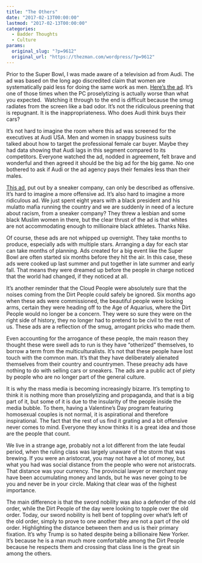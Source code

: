 ```yaml
---
title: "The Others"
date: "2017-02-13T00:00:00"
lastmod: "2017-02-13T00:00:00"
categories:
  - Badder Thoughts
  - Culture
params:
  original_slug: "?p=9612"
  original_url: "https://thezman.com/wordpress/?p=9612"
---
```


Prior to the Super Bowl, I was made aware of a television ad from Audi.
The ad was based on the long ago discredited claim that women are
systematically paid less for doing the same work as men.
<a href="https://www.youtube.com/watch?v=G6u10YPk_34"
target="_blank">Here’s the ad</a>. It’s one of those times when the PC
proselytizing is actually worse than what you expected.  Watching it
through to the end is difficult because the smug radiates from the
screen like a bad odor. It’s not the ridiculous preening that is
repugnant. It is the inappropriateness. Who does Audi think buys their
cars?

It’s not hard to imagine the room where this ad was screened for the
executives at Audi USA. Men and women in snappy business suits
talked about how to target the professional female car buyer. Maybe they
had data showing that Audi lags in this segment compared to its
competitors. Everyone watched the ad, nodded in agreement, felt brave
and wonderful and then agreed it should be the big ad for the big
game. No one bothered to ask if Audi or the ad agency pays their females
less than their males.

<a href="https://www.youtube.com/watch?v=43QTjFCPLtI"
target="_blank">This ad</a>, put out by a sneaker company, can only be
described as offensive. It’s hard to imagine a more offensive ad. It’s
also hard to imagine a more ridiculous ad. We just spent eight years
with a black president and his mulatto mafia running the country and we
are suddenly in need of a lecture about racism, from a sneaker
company? They threw a lesbian and some black Muslim women in there, but
the clear thrust of the ad is that whites are not accommodating enough
to millionaire black athletes. Thanks Nike.

Of course, these ads are not whipped up overnight. They take months to
produce, especially ads with multiple stars. Arranging a day for each
star can take months of planning. Ads created for a big event like the
Super Bowl are often started six months before they hit the air. In this
case, these ads were cooked up last summer and put together in late
summer and early fall. That means they were dreamed up before the people
in charge noticed that the world had changed, if they noticed at all.

It’s another reminder that the Cloud People were absolutely sure that
the noises coming from the Dirt People could safely be ignored. Six
months ago when these ads were commissioned, the beautiful people were
locking arms, certain they were heading off to the Age of Aquarius,
where the Dirt People would no longer be a concern. They were so sure
they were on the right side of history, they no longer had to pretend to
be civil to the rest of us. These ads are a reflection of the smug,
arrogant pricks who made them.

Even accounting for the arrogance of these people, the main reason they
thought these were swell ads to run is they have “otherized” themselves,
to borrow a term from the multiculturalists. It’s not that these people
have lost touch with the common man. It’s that they have deliberately
alienated themselves from their country and countrymen. These preachy
ads have nothing to do with selling cars or sneakers. The ads are a
public act of piety by people who are no longer part of the general
culture.

It is why the mass media is becoming increasingly bizarre. It’s tempting
to think it is nothing more than proselytizing and propaganda, and that
is a big part of it, but some of it is due to the insularity of the
people inside the media bubble. To them, having a Valentine’s Day
program featuring homosexual couples is not normal, it is
aspirational and therefore inspirational. The fact that the rest of us
find it grating and a bit offensive never comes to mind. Everyone they
know thinks it is a great idea and those are the people that count.

We live in a strange age, probably not a lot different from the late
feudal period, when the ruling class was largely unaware of the storm
that was brewing. If you were an aristocrat, you may not have a lot of
money, but what you had was social distance from the people who were not
aristocrats. That distance was your currency. The provincial lawyer or
merchant may have been accumulating money and lands, but he was never
going to be you and never be in your circle. Making that clear was of
the highest importance.

The main difference is that the sword nobility was also a defender of
the old order, while the Dirt People of the day were looking to topple
over the old order. Today, our sword nobility is hell bent of toppling
over what’s left of the old order, simply to prove to one another they
are not a part of the old order. Highlighting the distance between them
and us is their primary fixation. It’s why Trump is so hated despite
being a billionaire New Yorker. It’s because he is a man much more
comfortable among the Dirt People because he respects them and crossing
that class line is the great sin among the others.
